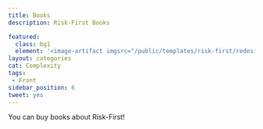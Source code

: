 ```yaml
---
title: Books
description: Risk-First Books

featured: 
  class: bg1
  element: '<image-artifact imgsrc="/public/templates/risk-first/redesign/risks/complexity_risk_v2.svg">Track 6: On Complexity</image-artifact>'
layout: categories
cat: Complexity
tags:
 - Front
sidebar_position: 6
tweet: yes
---
```


You can buy books about Risk-First!

<TagList  tag="Book" />